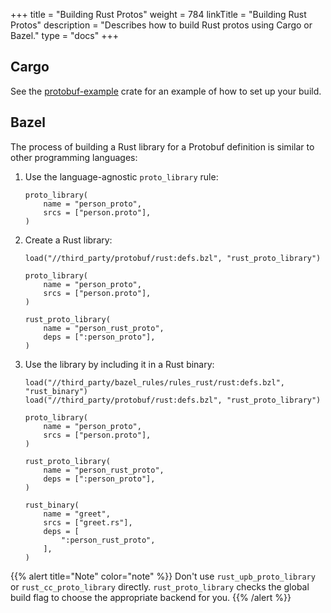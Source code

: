 +++
title = "Building Rust Protos"
weight = 784
linkTitle = "Building Rust Protos"
description = "Describes how to build Rust protos using Cargo or Bazel."
type = "docs"
+++

## Cargo

See the
[protobuf-example](https://docs.rs/crate/protobuf-example/latest/source/) crate
for an example of how to set up your build.

## Bazel

The process of building a Rust library for a Protobuf definition is similar to
other programming languages:

1.  Use the language-agnostic `proto_library` rule:

    ```build
    proto_library(
        name = "person_proto",
        srcs = ["person.proto"],
    )
    ```

2.  Create a Rust library:

    ```build {highlight="lines:1,8-11"}
    load("//third_party/protobuf/rust:defs.bzl", "rust_proto_library")

    proto_library(
        name = "person_proto",
        srcs = ["person.proto"],
    )

    rust_proto_library(
        name = "person_rust_proto",
        deps = [":person_proto"],
    )
    ```

3.  Use the library by including it in a Rust binary:

    ```build {highlight="lines:1,14-20"}
    load("//third_party/bazel_rules/rules_rust/rust:defs.bzl", "rust_binary")
    load("//third_party/protobuf/rust:defs.bzl", "rust_proto_library")

    proto_library(
        name = "person_proto",
        srcs = ["person.proto"],
    )

    rust_proto_library(
        name = "person_rust_proto",
        deps = [":person_proto"],
    )

    rust_binary(
        name = "greet",
        srcs = ["greet.rs"],
        deps = [
            ":person_rust_proto",
        ],
    )
    ```

{{% alert title="Note" color="note" %}} Don't use
`rust_upb_proto_library` or `rust_cc_proto_library` directly.
`rust_proto_library` checks the global build flag to choose the appropriate
backend for you. {{% /alert %}}
